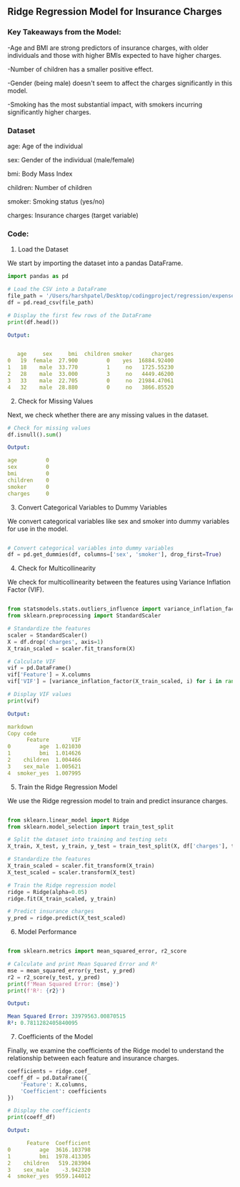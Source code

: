## Ridge Regression Model for Insurance Charges

### Key Takeaways from the Model:

-Age and BMI are strong predictors of insurance charges, with older individuals and those with higher BMIs expected to have higher charges.

-Number of children has a smaller positive effect.

-Gender (being male) doesn't seem to affect the charges significantly in this model.

-Smoking has the most substantial impact, with smokers incurring significantly higher charges.


### Dataset

age: Age of the individual

sex: Gender of the individual (male/female)

bmi: Body Mass Index

children: Number of children

smoker: Smoking status (yes/no)

charges: Insurance charges (target variable)


### Code:

1. Load the Dataset

We start by importing the dataset into a pandas DataFrame.

```python
import pandas as pd

# Load the CSV into a DataFrame
file_path = '/Users/harshpatel/Desktop/codingproject/regression/expenses.csv'
df = pd.read_csv(file_path)
```
```python
# Display the first few rows of the DataFrame
print(df.head())
```

```yaml
Output:


   age     sex     bmi  children smoker      charges
0   19  female  27.900         0    yes  16884.92400
1   18    male  33.770         1     no   1725.55230
2   28    male  33.000         3     no   4449.46200
3   33    male  22.705         0     no  21984.47061
4   32    male  28.880         0     no   3866.85520

```
2. Check for Missing Values

Next, we check whether there are any missing values in the dataset.


```python
# Check for missing values
df.isnull().sum()
```

```yaml
Output:

age         0
sex         0
bmi         0
children    0
smoker      0
charges     0
```

3. Convert Categorical Variables to Dummy Variables

We convert categorical variables like sex and smoker into dummy variables for use in the model.

```python

# Convert categorical variables into dummy variables
df = pd.get_dummies(df, columns=['sex', 'smoker'], drop_first=True)
```

4. Check for Multicollinearity

We check for multicollinearity between the features using Variance Inflation Factor (VIF).

```python

from statsmodels.stats.outliers_influence import variance_inflation_factor
from sklearn.preprocessing import StandardScaler

# Standardize the features
scaler = StandardScaler()
X = df.drop('charges', axis=1)
X_train_scaled = scaler.fit_transform(X)

# Calculate VIF
vif = pd.DataFrame()
vif['Feature'] = X.columns
vif['VIF'] = [variance_inflation_factor(X_train_scaled, i) for i in range(X_train_scaled.shape[1])]

# Display VIF values
print(vif)
```

```yaml
Output:

markdown
Copy code
      Feature       VIF
0         age  1.021030
1         bmi  1.014626
2    children  1.004466
3    sex_male  1.005621
4  smoker_yes  1.007995

```

5. Train the Ridge Regression Model


We use the Ridge regression model to train and predict insurance charges.

```python

from sklearn.linear_model import Ridge
from sklearn.model_selection import train_test_split

# Split the dataset into training and testing sets
X_train, X_test, y_train, y_test = train_test_split(X, df['charges'], test_size=0.2, random_state=42)

# Standardize the features
X_train_scaled = scaler.fit_transform(X_train)
X_test_scaled = scaler.transform(X_test)

# Train the Ridge regression model
ridge = Ridge(alpha=0.05)
ridge.fit(X_train_scaled, y_train)

# Predict insurance charges
y_pred = ridge.predict(X_test_scaled)

```

6. Model Performance

```python

from sklearn.metrics import mean_squared_error, r2_score

# Calculate and print Mean Squared Error and R²
mse = mean_squared_error(y_test, y_pred)
r2 = r2_score(y_test, y_pred)
print(f'Mean Squared Error: {mse}')
print(f'R²: {r2}')
```

```yaml
Output:

Mean Squared Error: 33979563.00870515
R²: 0.7811282405840095
```

7. Coefficients of the Model

Finally, we examine the coefficients of the Ridge model to understand the relationship between each feature and insurance charges.

```python
coefficients = ridge.coef_
coeff_df = pd.DataFrame({
    'Feature': X.columns,
    'Coefficient': coefficients
})

# Display the coefficients
print(coeff_df)

```
```yaml
Output:

      Feature  Coefficient
0         age  3616.103798
1         bmi  1978.413305
2    children   519.283904
3    sex_male    -3.942320
4  smoker_yes  9559.144012
```
